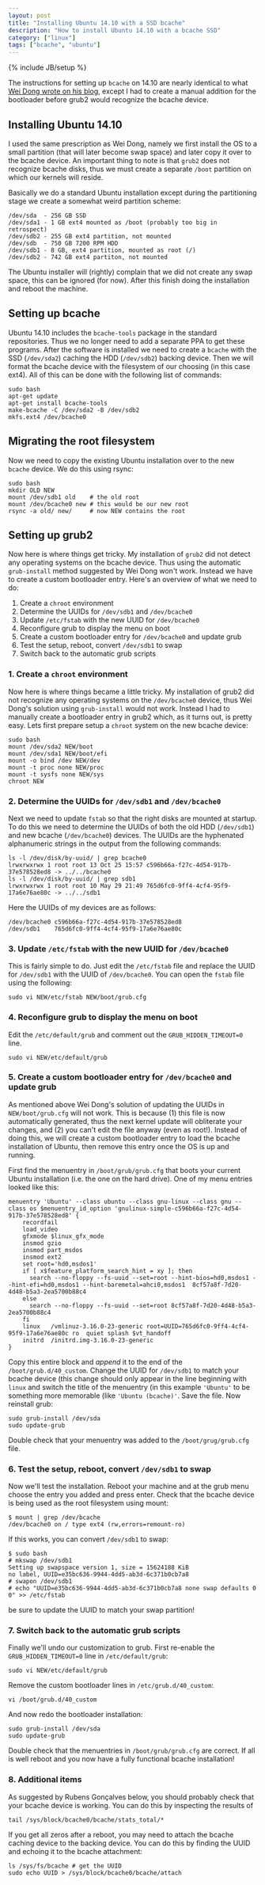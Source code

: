 ```yaml
---
layout: post
title: "Installing Ubuntu 14.10 with a SSD bcache"
description: "How to install Ubuntu 14.10 with a bcache SSD"
category: ["linux"]
tags: ["bcache", "ubuntu"]
---
```

{% include JB/setup %}

The instructions for setting up `bcache` on 14.10 are nearly identical to what
[Wei Dong wrote on his blog](http://www.wdong.org/wordpress/blog/2014/05/28/installing-ubuntu-14-04-to-bcache/), except I had to create a manual addition for the bootloader before
grub2 would recognize the bcache device.

## Installing Ubuntu 14.10

I used the same prescription as Wei Dong, namely we first install the OS to a
small partition (that will later become swap space) and later copy it over to
the bcache device. An important thing to note is that `grub2` does not recognize
bcache disks, thus we must create a separate `/boot` partition on which our
kernels will reside.

Basically we do a standard Ubuntu installation except during the partitioning
stage we create a somewhat weird partition scheme:

    /dev/sda  - 256 GB SSD
    /dev/sda1 - 1 GB ext4 mounted as /boot (probably too big in retrospect)
    /dev/sdb2 - 255 GB ext4 partition, not mounted
    /dev/sdb  - 750 GB 7200 RPM HDD
    /dev/sdb1 - 8 GB, ext4 partition, mounted as root (/)
    /dev/sdb2 - 742 GB ext4 partiton, not mounted
    
The Ubuntu installer will (rightly) complain that we did not create any swap
space, this can be ignored (for now). After this finish doing the installation
and reboot the machine.

## Setting up bcache

Ubuntu 14.10 includes the `bcache-tools` package in the standard repositories.
Thus we no longer need to add a separate PPA to get these programs. After the
software is installed we need to create a `bcache` with the SSD (`/dev/sda2`) 
caching the HDD (`/dev/sdb2`) backing device. Then we will format the bcache
device with the filesystem of our choosing (in this case ext4). All of this can
be done with the following list of commands:

    sudo bash
    apt-get update
    apt-get install bcache-tools
    make-bcache -C /dev/sda2 -B /dev/sdb2
    mkfs.ext4 /dev/bcache0
    
## Migrating the root filesystem

Now we need to copy the existing Ubuntu installation over to the new `bcache`
device. We do this using rsync:

    sudo bash
    mkdir OLD NEW
    mount /dev/sdb1 old    # the old root
    mount /dev/bcache0 new # this would be our new root
    rsync -a old/ new/     # now NEW contains the root
    
    
## Setting up grub2

Now here is where things get tricky. My installation of `grub2` did not detect
any operating systems on the bcache device. Thus using the automatic `grub-install`
method suggested by Wei Dong won't work. Instead we have to create a custom
bootloader entry. Here's an overview of what we need to do:

1. Create a `chroot` environment 
2. Determine the UUIDs for `/dev/sdb1` and `/dev/bcache0`
3. Update `/etc/fstab` with the new UUID for `/dev/bcache0`
4. Reconfigure grub to display the menu on boot
5. Create a custom bootloader entry for `/dev/bcache0` and update grub
6. Test the setup, reboot, convert `/dev/sdb1` to swap
7. Switch back to the automatic grub scripts

### 1. Create a `chroot` environment 

Now here is where things became a little tricky. My installation of grub2 did
not recognize any operating systems on the `/dev/bcache0` device, thus Wei Dong's
solution using `grub-install` would not work. Instead I had to manually create
a bootloader entry in grub2 which, as it turns out, is pretty easy. Lets first
prepare setup a `chroot` system on the new bcache device:

    sudo bash
    mount /dev/sda2 NEW/boot
    mount /dev/sda1 NEW/boot/efi
    mount -o bind /dev NEW/dev
    mount -t proc none NEW/proc
    mount -t sysfs none NEW/sys
    chroot NEW

### 2. Determine the UUIDs for `/dev/sdb1` and `/dev/bcache0`

Next we need to update `fstab` so that the right disks are mounted at startup.
To do this we need to determine the UUIDs of both the old HDD (`/dev/sdb1`) and 
new bcache (`/dev/bcache0`) devices. The UUIDs are the hyphenated alphanumeric
strings in the output from the following commands:

    
    ls -l /dev/disk/by-uuid/ | grep bcache0
    lrwxrwxrwx 1 root root 13 Oct 25 15:57 c596b66a-f27c-4d54-917b-37e578528ed8 -> ../../bcache0
    ls -l /dev/disk/by-uuid/ | grep sdb1
    lrwxrwxrwx 1 root root 10 May 29 21:49 765d6fc0-9ff4-4cf4-95f9-17a6e76ae80c -> ../../sdb1

Here the UUIDs of my devices are as follows:

    /dev/bcache0 c596b66a-f27c-4d54-917b-37e578528ed8
    /dev/sdb1    765d6fc0-9ff4-4cf4-95f9-17a6e76ae80c

### 3. Update `/etc/fstab` with the new UUID for `/dev/bcache0`

This is fairly simple to do. Just edit the `/etc/fstab` file and replace
the UUID for `/dev/sdb1` with the UUID of `/dev/bcache0`. You can open the `fstab`
file using the following:
 
    sudo vi NEW/etc/fstab NEW/boot/grub.cfg 

### 4. Reconfigure grub to display the menu on boot

Edit the `/etc/default/grub` and comment out the `GRUB_HIDDEN_TIMEOUT=0` line.

    sudo vi NEW/etc/default/grub
    
### 5. Create a custom bootloader entry for `/dev/bcache0` and update grub

As mentioned above Wei Dong's solution of updating the UUIDs in 
`NEW/boot/grub.cfg` will not work. This is because 
(1) this file is now automatically generated, thus the next kernel update will
obliterate your changes, and (2) you can't edit the file anyway (even as root!). 
Instead of doing this, we will create a custom bootloader entry to load the
bcache installation of Ubuntu, then remove this entry once the OS is up and
running.

First find the menuentry in `/boot/grub/grub.cfg` that boots your current 
Ubuntu installation (i.e. the one on the hard drive). One of my menu entries 
looked like this:

    menuentry 'Ubuntu' --class ubuntu --class gnu-linux --class gnu --class os $menuentry_id_option 'gnulinux-simple-c596b66a-f27c-4d54-917b-37e578528ed8' {
	    recordfail
	    load_video
	    gfxmode $linux_gfx_mode
	    insmod gzio
	    insmod part_msdos
	    insmod ext2
	    set root='hd0,msdos1'
	    if [ x$feature_platform_search_hint = xy ]; then
	      search --no-floppy --fs-uuid --set=root --hint-bios=hd0,msdos1 --hint-efi=hd0,msdos1 --hint-baremetal=ahci0,msdos1  8cf57a8f-7d20-4d48-b5a3-2ea5700b88c4
	    else
	      search --no-floppy --fs-uuid --set=root 8cf57a8f-7d20-4d48-b5a3-2ea5700b88c4
	    fi
	    linux	/vmlinuz-3.16.0-23-generic root=UUID=765d6fc0-9ff4-4cf4-95f9-17a6e76ae80c ro  quiet splash $vt_handoff
	    initrd	/initrd.img-3.16.0-23-generic
    }
    
Copy this entire block and *append* it to the end of the `/boot/grub.d/40_custom`.
Change the UUID for `/dev/sdb1` to match your bcache device (this change should
only appear in the line beginning with `linux` and switch the title of the
menuentry (in this example `'Ubuntu'` to be something more memorable (like
`'Ubuntu (bcache)'`. Save the file. Now reinstall grub:

    sudo grub-install /dev/sda
    sudo update-grub

Double check that your menuentry was added to the `/boot/grug/grub.cfg` file.

### 6. Test the setup, reboot, convert `/dev/sdb1` to swap

Now we'll test the installation. Reboot your machine and at the grub menu
choose the entry you added and press enter. Check that the bcache device is
being used as the root filesystem using mount:

    $ mount | grep /dev/bcache
    /dev/bcache0 on / type ext4 (rw,errors=remount-ro)

If this works, you can convert `/dev/sdb1` to swap:

    $ sudo bash
    # mkswap /dev/sdb1
    Setting up swapspace version 1, size = 15624188 KiB
    no label, UUID=e35bc636-9944-4dd5-ab3d-6c371b0cb7a8 
    # swapon /dev/sdb1
    # echo "UUID=e35bc636-9944-4dd5-ab3d-6c371b0cb7a8 none swap defaults 0 0" >> /etc/fstab

be sure to update the UUID to match your swap partition!

### 7. Switch back to the automatic grub scripts

Finally we'll undo our customization to grub. First re-enable the 
`GRUB_HIDDEN_TIMEOUT=0` line in `/etc/default/grub`:

    sudo vi NEW/etc/default/grub
    
Remove the custom bootloader lines in `/etc/grub.d/40_custom`:

    vi /boot/grub.d/40_custom

And now redo the bootloader installation:

    sudo grub-install /dev/sda
    sudo update-grub
    
Double check that the menuentries in `/boot/grub/grub.cfg` are correct. If all
is well reboot and you now have a fully functional bcache installation!

### 8. Additional items

As suggested by Rubens Gonçalves below, you should probably check that your
bcache device is working. You can do this by inspecting the results of

    tail /sys/block/bcache0/bcache/stats_total/*

If you get all zeros after a reboot, you may need to attach the bcache 
caching device to the backing device. You can do this by finding the UUID
and echoing it to the bcache attachment:

    ls /sys/fs/bcache # get the UUID
    sudo echo UUID > /sys/block/bcache0/bcache/attach
